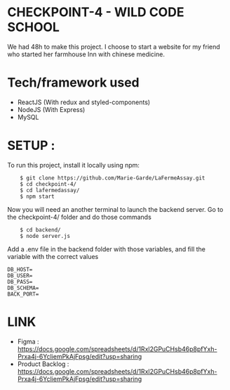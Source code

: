 # CHECKPOINT-4 - WILD CODE SCHOOL

We had 48h to make this project. I choose to start a website for my friend who started her farmhouse Inn with chinese medicine.

# Tech/framework used

- ReactJS (With redux and styled-components)
- NodeJS (With Express)
- MySQL

# SETUP :

To run this project, install it locally using npm:

```
    $ git clone https://github.com/Marie-Garde/LaFermeAssay.git
    $ cd checkpoint-4/
    $ cd lafermedassay/
    $ npm start
```

Now you will need an another terminal to launch the backend server.
Go to the checkpoint-4/ folder and do those commands

```
    $ cd backend/
    $ node server.js
```

Add a .env file in the backend folder with those variables, and fill the variable with the correct values

```
DB_HOST=
DB_USER=
DB_PASS=
DB_SCHEMA=
BACK_PORT=
```

# LINK

- Figma : https://docs.google.com/spreadsheets/d/1Rxl2GPuCHsb46p8pfYxh-Prxa4j-6YcliemPkAjFpsg/edit?usp=sharing
- Product Backlog : https://docs.google.com/spreadsheets/d/1Rxl2GPuCHsb46p8pfYxh-Prxa4j-6YcliemPkAjFpsg/edit?usp=sharing

